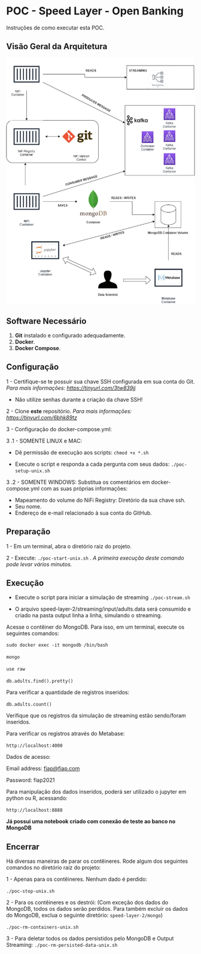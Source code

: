 # POC - Speed Layer - Open Banking

Instruções de como executar esta POC.

## Visão Geral da Arquitetura

![Arquitetura - Visão Geral](SpeedLayer.jpg)

## Software Necessário

 1. **Git** instalado e configurado adequadamente.
 2. **Docker**.
 3. **Docker Compose**.

## Configuração

1 -  Certifique-se te possuir sua chave SSH configurada em sua conta do Git. *Para mais informações: https://tinyurl.com/3tw839jj*

 - Não utilize senhas durante a criação da chave SSH!
 
2 - Clone **este** repositório. *Para mais informações: https://tinyurl.com/6bhk89tz*

3 - Configuração do docker-compose.yml:

3 .1 - SOMENTE LINUX e MAC:

- Dê permissão de execução aos scripts:
`chmod +x *.sh`

- Execute o script e responda a cada pergunta com seus dados:
`./poc-setup-unix.sh`

3 .2 - SOMENTE WINDOWS: Substitua os comentários em docker-compose.yml com as suas próprias informações:
 
 - Mapeamento do volume do NiFi Registry: Diretório da sua chave ssh.
 - Seu nome.
 - Endereço de e-mail relacionado à sua conta do GitHub.

## Preparação

1 - Em um terminal, abra o diretório raiz do projeto.

2 - Execute: `./poc-start-unix.sh` .  *A primeira execução deste comando pode levar vários minutos.*

## Execução

- Execute o script para iniciar a simulação de streaming
`./poc-stream.sh`

 - O arquivo speed-layer-2/streaming/input/adults.data será consumido e criado na pasta output linha a linha, simulando o streaming.
 
 Acesse o contêiner do MongoDB. Para isso, em um terminal, execute os seguintes comandos:

    sudo docker exec -it mongodb /bin/bash
        
    mongo

    use raw

    db.adults.find().pretty()

Para verificar a quantidade de registros inseridos:

`db.adults.count()`

Verifique que os registros da simulação de streaming estão sendo/foram inseridos.

Para verificar os registros através do Metabase:

`http://localhost:4000`

Dados de acesso:

Email address: fiap@fiap.com

Password: fiap2021

Para manipulação dos dados inseridos, poderá ser utilizado o jupyter em python ou R, acessando:

`http://localhost:8888`

**Já possui uma notebook criado com conexão de teste ao banco no MongoDB**

## Encerrar
Há diversas maneiras de parar os contêineres. Rode algum dos seguintes comandos no diretório raiz do projeto: 

1 - Apenas para os contêineres. Nenhum dado é perdido:

`./poc-stop-unix.sh`

2 - Para os contêineres e os destrói: (Com exceção dos dados do MongoDB, todos os dados serão perdidos. Para também excluir os dados do MongoDB, exclua o seguinte diretório: `speed-layer-2/mongo`)

`./poc-rm-containers-unix.sh`

3 - Para deletar todos os dados persistidos pelo MongoDB e Output Streaming:
`./poc-rm-persisted-data-unix.sh`


